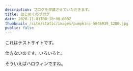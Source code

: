 ```yaml
---
description: ブログを作成させていただきます。
title: はじめてのブログ
date: 2020-11-01T00:10:00.000Z
thumbnail: /site/static/images/pumpkins-5646939_1280.jpg
public: false
---
```

これはテストサイトです。

仕方ないのです。いろいろと。



そういえばハロウィンですね。